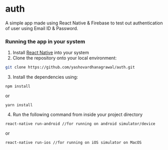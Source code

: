 # auth

A simple app made using React Native & Firebase to test out authentication of user using Email ID & Password.

### Running the app in your system
1. Install [React Native](https://facebook.github.io/react-native/docs/getting-started.html) into your  system
2. Clone the repository onto your local environment:
```bash
git clone https://github.com/yashovardhanagrawal/auth.git
```
3. Install the dependencies using:
```
npm install
```
or
```
yarn install
```
4. Run the following command from inside your project directory
```
react-native run-android //for running on android simulator/device
```
or
```
react-native run-ios //for running on iOS simulator on MacOS
```
